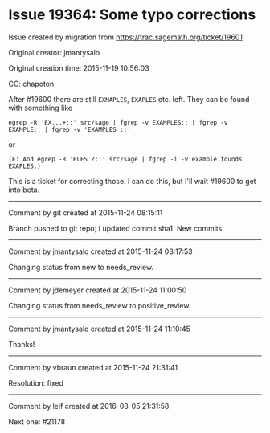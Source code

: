 # Issue 19364: Some typo corrections

Issue created by migration from https://trac.sagemath.org/ticket/19601

Original creator: jmantysalo

Original creation time: 2015-11-19 10:56:03

CC:  chapoton

After #19600 there are still `EXMAPLES`, `EXAPLES` etc. left. They can be found with something like


```
egrep -R 'EX...+::' src/sage | fgrep -v EXAMPLES:: | fgrep -v EXAMPLE:: | fgrep -v 'EXAMPLES ::'
```


or


```
(E: And egrep -R 'PLES ?::' src/sage | fgrep -i -v example founds EXAPLES.)
```


This is a ticket for correcting those. I can do this, but I'll wait #19600 to get into beta.


---

Comment by git created at 2015-11-24 08:15:11

Branch pushed to git repo; I updated commit sha1. New commits:


---

Comment by jmantysalo created at 2015-11-24 08:17:53

Changing status from new to needs_review.


---

Comment by jdemeyer created at 2015-11-24 11:00:50

Changing status from needs_review to positive_review.


---

Comment by jmantysalo created at 2015-11-24 11:10:45

Thanks!


---

Comment by vbraun created at 2015-11-24 21:31:41

Resolution: fixed


---

Comment by leif created at 2016-08-05 21:31:58

Next one: #21178
